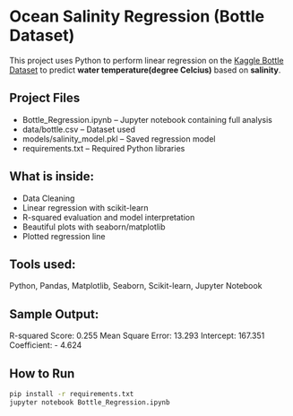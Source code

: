 # Ocean Salinity Regression (Bottle Dataset)

This project uses Python to perform linear regression on the [Kaggle Bottle Dataset](https://www.kaggle.com/datasets/) to predict **water temperature(degree Celcius)** based on **salinity**.

## Project Files
- Bottle_Regression.ipynb – Jupyter notebook containing full analysis
- data/bottle.csv – Dataset used
- models/salinity_model.pkl – Saved regression model
- requirements.txt – Required Python libraries


## What is inside:
- Data Cleaning
- Linear regression with scikit-learn 
- R-squared evaluation and model interpretation 
- Beautiful plots with seaborn/matplotlib
- Plotted regression line 

## Tools used:
 Python, Pandas, Matplotlib, Seaborn, Scikit-learn, Jupyter Notebook

## Sample Output:
 R-squared Score: 0.255
 Mean Square Error: 13.293
 Intercept: 167.351
 Coefficient: - 4.624

## How to Run
```bash
pip install -r requirements.txt
jupyter notebook Bottle_Regression.ipynb